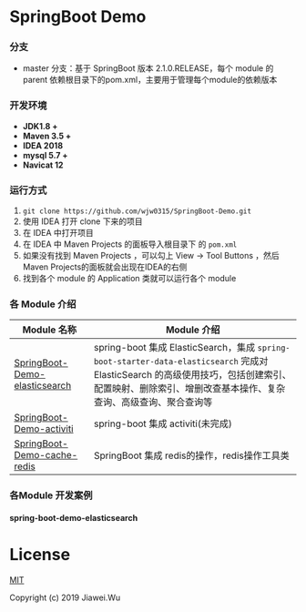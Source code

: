 ﻿# SpringBoot Demo

### 分支

- master 分支：基于 SpringBoot 版本 2.1.0.RELEASE，每个 module 的 parent 依赖根目录下的pom.xml，主要用于管理每个module的依赖版本

### 开发环境

- **JDK1.8 +**
- **Maven 3.5 +**
- **IDEA 2018**
- **mysql 5.7 +** 
- **Navicat 12**

### 运行方式

1. `git clone https://github.com/wjw0315/SpringBoot-Demo.git`
2. 使用 IDEA 打开 clone 下来的项目
3. 在 IDEA 中打开项目
4. 在 IDEA 中 Maven Projects 的面板导入根目录下 的 `pom.xml`
5. 如果没有找到 Maven Projects ，可以勾上 View -> Tool Buttons ，然后Maven Projects的面板就会出现在IDEA的右侧
6. 找到各个 module 的 Application 类就可以运行各个 module 


### 各 Module 介绍

| Module 名称                                                  | Module 介绍                                                  |
| ------------------------------------------------------------ | ------------------------------------------------------------ |
| [SpringBoot-Demo-elasticsearch](./SpringBoot-Demo-elasticsearch) | spring-boot 集成 ElasticSearch，集成 `spring-boot-starter-data-elasticsearch` 完成对 ElasticSearch 的高级使用技巧，包括创建索引、配置映射、删除索引、增删改查基本操作、复杂查询、高级查询、聚合查询等 |
| [SpringBoot-Demo-activiti](./SpringBoot-Demo-activiti) | spring-boot 集成 activiti(未完成) |
| [SpringBoot-Demo-cache-redis](./SpringBoot-Demo-cache-redis)| SpringBoot 集成 redis的操作，redis操作工具类|

### 各Module 开发案例

#### spring-boot-demo-elasticsearch


# License

[MIT](http://opensource.org/licenses/MIT)

Copyright (c) 2019 Jiawei.Wu